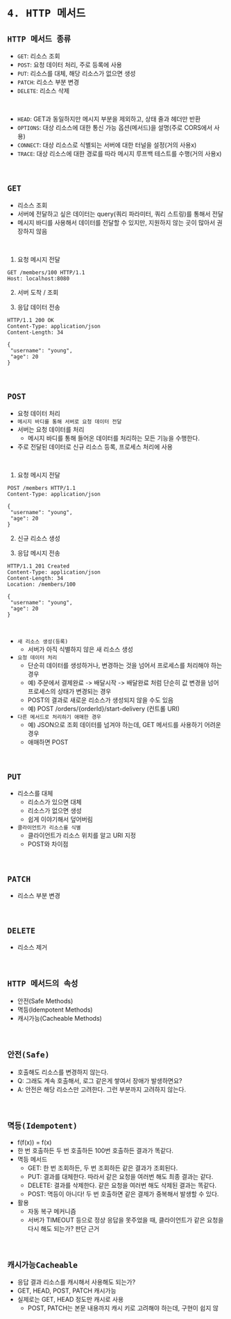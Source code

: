 # `4. HTTP 메서드`

## `HTTP 메서드 종류`

- `GET`: 리소스 조회
- `POST`: 요청 데이터 처리, 주로 등록에 사용
- `PUT`: 리소스를 대체, 해당 리소스가 없으면 생성
- `PATCH`: 리소스 부분 변경
- `DELETE`: 리소스 삭제

<br>

- `HEAD`: GET과 동일하지만 메시지 부분을 제외하고, 상태 줄과 헤더만 반환
- `OPTIONS`: 대상 리소스에 대한 통신 가능 옵션(메서드)을 설명(주로 CORS에서 사용)
- `CONNECT`: 대상 리소스로 식별되는 서버에 대한 터널을 설정(거의 사용x)
- `TRACE`: 대상 리소스에 대한 경로를 따라 메시지 루프백 테스트를 수행(거의 사용x)

<br>

## `GET`

- 리소스 조회
- 서버에 전달하고 싶은 데이터는 query(쿼리 파라미터, 쿼리 스트링)를 통해서 전달
- 메시지 바디를 사용해서 데이터를 전달할 수 있지만, 지원하지 않는 곳이 많아서 권장하지 않음
<br>

1. 요청 메시지 전달
```
GET /members/100 HTTP/1.1
Host: localhost:8080

```

2. 서버 도착 / 조회

3. 응답 데이터 전송
```
HTTP/1.1 200 OK
Content-Type: application/json
Content-Length: 34

{
 "username": "young",
 "age": 20
}
```

<br>

## `POST`

- 요청 데이터 처리
- `메시지 바디를 통해 서버로 요청 데이터 전달`
- 서버는 요청 데이터를 처리
  - 메시지 바디를 통해 들어온 데이터를 처리하는 모든 기능을 수행한다.
- 주로 전달된 데이터로 신규 리소스 등록, 프로세스 처리에 사용
<br>

1. 요청 메시지 전달
```
POST /members HTTP/1.1
Content-Type: application/json

{
 "username": "young",
 "age": 20
}
```

2. 신규 리소스 생성

3. 응답 메시지 전송
```
HTTP/1.1 201 Created
Content-Type: application/json
Content-Length: 34
Location: /members/100

{
 "username": "young",
 "age": 20
}
```
<br>

- `새 리소스 생성(등록)`
  - 서버가 아직 식별하지 않은 새 리소스 생성
- `요청 데이터 처리`
  - 단순히 데이터를 생성하거나, 변경하는 것을 넘어서 프로세스를 처리해야 하는 경우
  - 예) 주문에서 결제완료 -> 배달시작 -> 배달완료 처럼 단순히 값 변경을 넘어 프로세스의 상태가 변경되는 경우
  - POST의 결과로 새로운 리소스가 생성되지 않을 수도 있음
  - 예) POST /orders/{orderId}/start-delivery (컨트롤 URI)
- `다른 메서드로 처리하기 애매한 경우`
  - 예) JSON으로 조회 데이터를 넘겨야 하는데, GET 메서드를 사용하기 어려운 경우
  - 애매하면 POST
 
<br>

## `PUT`

- 리소스를 대체
  - 리소스가 있으면 대체
  - 리소스가 없으면 생성
  - 쉽게 이야기해서 덮어버림
- `클라이언트가 리소스를 식별`
  - 클라이언트가 리소스 위치를 알고 URI 지정
  - POST와 차이점

<br>

## `PATCH`

- 리소스 부분 변경

<br>

## `DELETE`

- 리소스 제거

<br>

## `HTTP 메서드의 속성`

- 안전(Safe Methods)
- 멱등(Idempotent Methods)
- 캐시가능(Cacheable Methods)

<br>

## `안전(Safe)`

- 호출해도 리소스를 변경하지 않는다.
- Q: 그래도 계속 호출해서, 로그 같은게 쌓여서 장애가 발생하면요?
- A: 안전은 해당 리소스만 고려한다. 그런 부분까지 고려하지 않는다.

<br>

## `멱등(Idempotent)`

- f(f(x)) = f(x)
- 한 번 호출하든 두 번 호출하든 100번 호출하든 결과가 똑같다.
- 멱등 메서드
  - GET: 한 번 조회하든, 두 번 조회하든 같은 결과가 조회된다.
  - PUT: 결과를 대체한다. 따라서 같은 요청을 여러번 해도 최종 결과는 같다.
  - DELETE: 결과를 삭제한다. 같은 요청을 여러번 해도 삭제된 결과는 똑같다.
  - POST: 멱등이 아니다! 두 번 호출하면 같은 결제가 중복해서 발생할 수 있다.
- 활용
  - 자동 복구 메커니즘
  - 서버가 TIMEOUT 등으로 정상 응답을 못주었을 때, 클라이언트가 같은 요청을 다시 해도 되는가? 판단 근거

<br>

## `캐시가능Cacheable`

- 응답 결과 리소스를 캐시해서 사용해도 되는가?
- GET, HEAD, POST, PATCH 캐시가능
- 실제로는 GET, HEAD 정도만 캐시로 사용
  - POST, PATCH는 본문 내용까지 캐시 키로 고려해야 하는데, 구현이 쉽지 않
